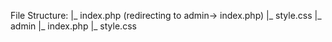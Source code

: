 File Structure:
|_ index.php (redirecting to admin-> index.php)
|_ style.css
|_ admin
    |_ index.php
    |_ style.css
